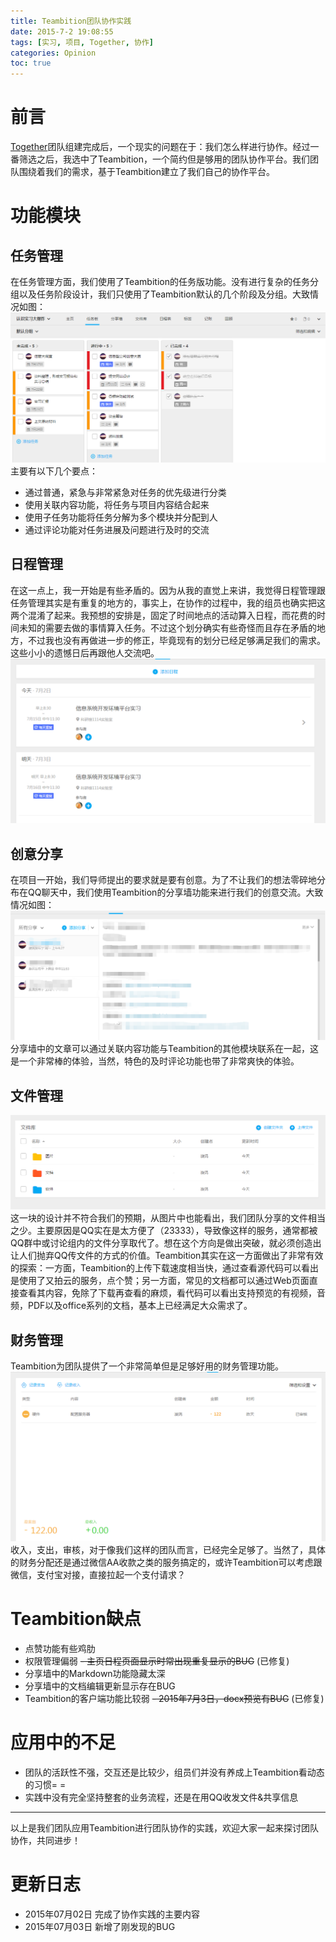 ```yaml
---
title: Teambition团队协作实践
date: 2015-7-2 19:08:55
tags: [实习, 项目, Together, 协作]
categories: Opinion
toc: true
---
```

# 前言
[Together](http://xuanwo.org/2015/06/30/together-project/)团队组建完成后，一个现实的问题在于：我们怎么样进行协作。经过一番筛选之后，我选中了Teambition，一个简约但是够用的团队协作平台。我们团队围绕着我们的需求，基于Teambition建立了我们自己的协作平台。

<!-- more -->

# 功能模块
## 任务管理
在任务管理方面，我们使用了Teambition的任务版功能。没有进行复杂的任务分组以及任务阶段设计，我们只使用了Teambition默认的几个阶段及分组。大致情况如图：
![Todo List](/imgs/opinion/todo-list.png)
主要有以下几个要点：
- 通过普通，紧急与非常紧急对任务的优先级进行分类
- 使用关联内容功能，将任务与项目内容结合起来
- 使用子任务功能将任务分解为多个模块并分配到人
- 通过评论功能对任务进展及问题进行及时的交流

## 日程管理
在这一点上，我一开始是有些矛盾的。因为从我的直觉上来讲，我觉得日程管理跟任务管理其实是有重复的地方的，事实上，在协作的过程中，我的组员也确实把这两个混淆了起来。我预想的安排是，固定了时间地点的活动算入日程，而花费的时间未知的需要去做的事情算入任务。不过这个划分确实有些奇怪而且存在矛盾的地方，不过我也没有再做进一步的修正，毕竟现有的划分已经足够满足我们的需求。这些小小的遗憾日后再跟他人交流吧。
![Date Manage](/imgs/opinion/date-manage.png)

## 创意分享
在项目一开始，我们导师提出的要求就是要有创意。为了不让我们的想法零碎地分布在QQ聊天中，我们使用Teambition的分享墙功能来进行我们的创意交流。大致情况如图：
![idea sharing](/imgs/opinion/idea-sharing.png)
分享墙中的文章可以通过关联内容功能与Teambition的其他模块联系在一起，这是一个非常棒的体验，当然，特色的及时评论功能也带了非常爽快的体验。

## 文件管理
![File System](/imgs/opinion/file-system.png)
这一块的设计并不符合我们的预期，从图片中也能看出，我们团队分享的文件相当之少。主要原因是QQ实在是太方便了（23333），导致像这样的服务，通常都被QQ群中或讨论组内的文件分享取代了。想在这个方向是做出突破，就必须创造出让人们抛弃QQ传文件的方式的价值。Teambition其实在这一方面做出了非常有效的探索：一方面，Teambition的上传下载速度相当快，通过查看源代码可以看出是使用了又拍云的服务，点个赞；另一方面，常见的文档都可以通过Web页面直接查看其内容，免除了下载再查看的麻烦，看代码可以看出支持预览的有视频，音频，PDF以及office系列的文档，基本上已经满足大众需求了。

## 财务管理
Teambition为团队提供了一个非常简单但是足够好用的财务管理功能。
![Cost](/imgs/opinion/cost.png)
收入，支出，审核，对于像我们这样的团队而言，已经完全足够了。当然了，具体的财务分配还是通过微信AA收款之类的服务搞定的，或许Teambition可以考虑跟微信，支付宝对接，直接拉起一个支付请求？


# Teambition缺点
- 点赞功能有些鸡肋
- 权限管理偏弱
~~- 主页日程页面显示时常出现重复显示的BUG~~ (已修复)
- 分享墙中的Markdown功能隐藏太深
- 分享墙中的文档编辑更新显示存在BUG
- Teambition的客户端功能比较弱
~~- 2015年7月3日，docx预览有BUG~~ (已修复)

# 应用中的不足
- 团队的活跃性不强，交互还是比较少，组员们并没有养成上Teambition看动态的习惯= =
- 实践中没有完全坚持整套的业务流程，还是在用QQ收发文件&共享信息

---

以上是我们团队应用Teambition进行团队协作的实践，欢迎大家一起来探讨团队协作，共同进步！

# 更新日志
- 2015年07月02日 完成了协作实践的主要内容
- 2015年07月03日 新增了刚发现的BUG
